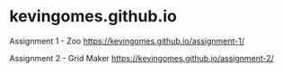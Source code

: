 # kevingomes.github.io

Assignment 1 - Zoo
https://kevingomes.github.io/assignment-1/

Assignment 2 - Grid Maker
https://kevingomes.github.io/assignment-2/
